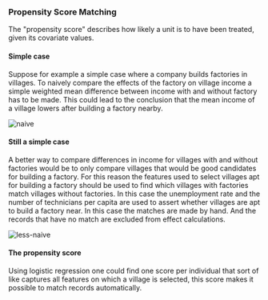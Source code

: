 ### Propensity Score Matching

The "propensity score" describes how likely a unit is to have been treated, given its covariate values. 
#### Simple case
Suppose for example a simple case where a company builds factories in villages. To naively compare the effects of the factory on village income a simple weighted mean difference between income with and without factory has to be made. This could lead to the conclusion that the mean income of a village lowers after building a factory nearby.

![naive](https://github.com/user-attachments/assets/779a2a92-69d3-412c-9985-0b2406054fab)

#### Still a simple case

A better way to compare differences in income for villages with and without factories would be to only compare villages that would be good candidates for building a factory. For this reason the features used to select villages apt for building a factory should be used to find which villages with factories match villages without factories. In this case the unemployment rate and the number of technicians per capita are used to assert whether villages are apt to build a factory near. In this case the matches are made by hand. And the records that have no match are excluded from effect calculations.

![less-naive](https://github.com/user-attachments/assets/191190a7-d5a9-4010-9d9b-dc6f910e5ce6)


#### The propensity score

Using logistic regression one could find one score per individual that sort of like captures all features on which a village is selected, this score makes it possible to match records automatically. 









